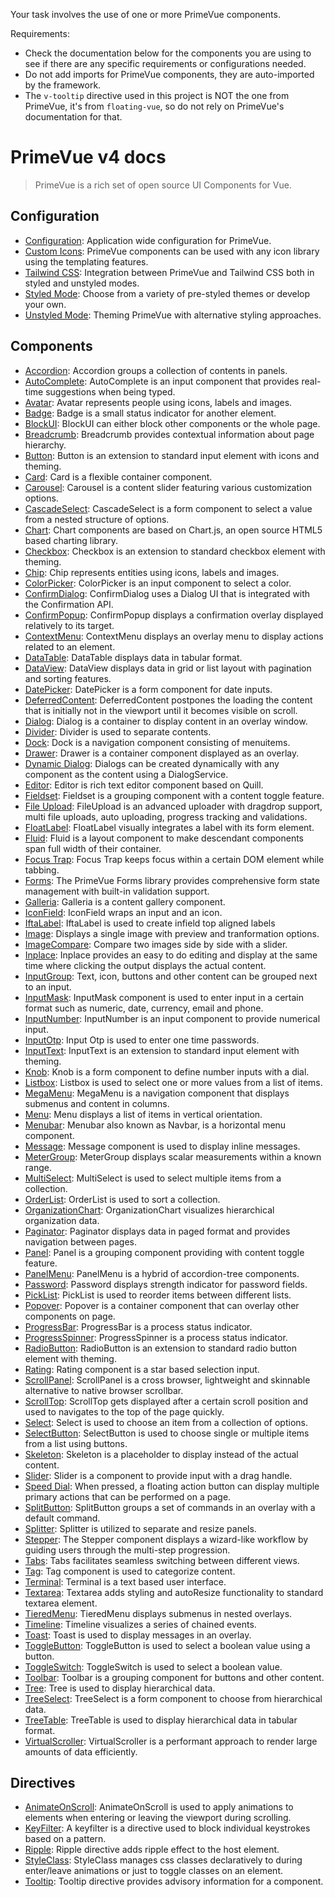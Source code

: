Your task involves the use of one or more PrimeVue components.

Requirements:

- Check the documentation below for the components you are using to see if there are any specific requirements or configurations needed.
- Do not add imports for PrimeVue components, they are auto-imported by the framework.
- The `v-tooltip` directive used in this project is NOT the one from PrimeVue, it's from `floating-vue`, so do not rely on PrimeVue's documentation for that.

# PrimeVue v4 docs

> PrimeVue is a rich set of open source UI Components for Vue.

## Configuration

- [Configuration](../docs/primevue/_configuration.md): Application wide configuration for PrimeVue.
- [Custom Icons](../docs/primevue/_customicons.md): PrimeVue components can be used with any icon library using the templating features.
- [Tailwind CSS](../docs/primevue/_tailwind.md): Integration between PrimeVue and Tailwind CSS both in styled and unstyled modes.
- [Styled Mode](../docs/primevue/_theming_styled.md): Choose from a variety of pre-styled themes or develop your own.
- [Unstyled Mode](../docs/primevue/_theming_unstyled.md): Theming PrimeVue with alternative styling approaches.

## Components

- [Accordion](../docs/primevue/_accordion.md): Accordion groups a collection of contents in panels.
- [AutoComplete](../docs/primevue/_autocomplete.md): AutoComplete is an input component that provides real-time suggestions when being typed.
- [Avatar](../docs/primevue/_avatar.md): Avatar represents people using icons, labels and images.
- [Badge](../docs/primevue/_badge.md): Badge is a small status indicator for another element.
- [BlockUI](../docs/primevue/_blockui.md): BlockUI can either block other components or the whole page.
- [Breadcrumb](../docs/primevue/_breadcrumb.md): Breadcrumb provides contextual information about page hierarchy.
- [Button](../docs/primevue/_button.md): Button is an extension to standard input element with icons and theming.
- [Card](../docs/primevue/_card.md): Card is a flexible container component.
- [Carousel](../docs/primevue/_carousel.md): Carousel is a content slider featuring various customization options.
- [CascadeSelect](../docs/primevue/_cascadeselect.md): CascadeSelect is a form component to select a value from a nested structure of options.
- [Chart](../docs/primevue/_chart.md): Chart components are based on Chart.js, an open source HTML5 based charting library.
- [Checkbox](../docs/primevue/_checkbox.md): Checkbox is an extension to standard checkbox element with theming.
- [Chip](../docs/primevue/_chip.md): Chip represents entities using icons, labels and images.
- [ColorPicker](../docs/primevue/_colorpicker.md): ColorPicker is an input component to select a color.
- [ConfirmDialog](../docs/primevue/_confirmdialog.md): ConfirmDialog uses a Dialog UI that is integrated with the Confirmation API.
- [ConfirmPopup](../docs/primevue/_confirmpopup.md): ConfirmPopup displays a confirmation overlay displayed relatively to its target.
- [ContextMenu](../docs/primevue/_contextmenu.md): ContextMenu displays an overlay menu to display actions related to an element.
- [DataTable](../docs/primevue/_datatable.md): DataTable displays data in tabular format.
- [DataView](../docs/primevue/_dataview.md): DataView displays data in grid or list layout with pagination and sorting features.
- [DatePicker](../docs/primevue/_datepicker.md): DatePicker is a form component for date inputs.
- [DeferredContent](../docs/primevue/_deferredcontent.md): DeferredContent postpones the loading the content that is initially not in the viewport until it becomes visible on scroll.
- [Dialog](../docs/primevue/_dialog.md): Dialog is a container to display content in an overlay window.
- [Divider](../docs/primevue/_divider.md): Divider is used to separate contents.
- [Dock](../docs/primevue/_dock.md): Dock is a navigation component consisting of menuitems.
- [Drawer](../docs/primevue/_drawer.md): Drawer is a container component displayed as an overlay.
- [Dynamic Dialog](../docs/primevue/_dynamicdialog.md): Dialogs can be created dynamically with any component as the content using a DialogService.
- [Editor](../docs/primevue/_editor.md): Editor is rich text editor component based on Quill.
- [Fieldset](../docs/primevue/_fieldset.md): Fieldset is a grouping component with a content toggle feature.
- [File Upload](../docs/primevue/_fileupload.md): FileUpload is an advanced uploader with dragdrop support, multi file uploads, auto uploading, progress tracking and validations.
- [FloatLabel](../docs/primevue/_floatlabel.md): FloatLabel visually integrates a label with its form element.
- [Fluid](../docs/primevue/_fluid.md): Fluid is a layout component to make descendant components span full width of their container.
- [Focus Trap](../docs/primevue/_focustrap.md): Focus Trap keeps focus within a certain DOM element while tabbing.
- [Forms](../docs/primevue/_forms.md): The PrimeVue Forms library provides comprehensive form state management with built-in validation support.
- [Galleria](../docs/primevue/_galleria.md): Galleria is a content gallery component.
- [IconField](../docs/primevue/_iconfield.md): IconField wraps an input and an icon.
- [IftaLabel](../docs/primevue/_iftalabel.md): IftaLabel is used to create infield top aligned labels
- [Image](../docs/primevue/_image.md): Displays a single image with preview and tranformation options.
- [ImageCompare](../docs/primevue/_imagecompare.md): Compare two images side by side with a slider.
- [Inplace](../docs/primevue/_inplace.md): Inplace provides an easy to do editing and display at the same time where clicking the output displays the actual content.
- [InputGroup](../docs/primevue/_inputgroup.md): Text, icon, buttons and other content can be grouped next to an input.
- [InputMask](../docs/primevue/_inputmask.md): InputMask component is used to enter input in a certain format such as numeric, date, currency, email and phone.
- [InputNumber](../docs/primevue/_inputnumber.md): InputNumber is an input component to provide numerical input.
- [InputOtp](../docs/primevue/_inputotp.md): Input Otp is used to enter one time passwords.
- [InputText](../docs/primevue/_inputtext.md): InputText is an extension to standard input element with theming.
- [Knob](../docs/primevue/_knob.md): Knob is a form component to define number inputs with a dial.
- [Listbox](../docs/primevue/_listbox.md): Listbox is used to select one or more values from a list of items.
- [MegaMenu](../docs/primevue/_megamenu.md): MegaMenu is a navigation component that displays submenus and content in columns.
- [Menu](../docs/primevue/_menu.md): Menu displays a list of items in vertical orientation.
- [Menubar](../docs/primevue/_menubar.md): Menubar also known as Navbar, is a horizontal menu component.
- [Message](../docs/primevue/_message.md): Message component is used to display inline messages.
- [MeterGroup](../docs/primevue/_metergroup.md): MeterGroup displays scalar measurements within a known range.
- [MultiSelect](../docs/primevue/_multiselect.md): MultiSelect is used to select multiple items from a collection.
- [OrderList](../docs/primevue/_orderlist.md): OrderList is used to sort a collection.
- [OrganizationChart](../docs/primevue/_organizationchart.md): OrganizationChart visualizes hierarchical organization data.
- [Paginator](../docs/primevue/_paginator.md): Paginator displays data in paged format and provides navigation between pages.
- [Panel](../docs/primevue/_panel.md): Panel is a grouping component providing with content toggle feature.
- [PanelMenu](../docs/primevue/_panelmenu.md): PanelMenu is a hybrid of accordion-tree components.
- [Password](../docs/primevue/_password.md): Password displays strength indicator for password fields.
- [PickList](../docs/primevue/_picklist.md): PickList is used to reorder items between different lists.
- [Popover](../docs/primevue/_popover.md): Popover is a container component that can overlay other components on page.
- [ProgressBar](../docs/primevue/_progressbar.md): ProgressBar is a process status indicator.
- [ProgressSpinner](../docs/primevue/_progressspinner.md): ProgressSpinner is a process status indicator.
- [RadioButton](../docs/primevue/_radiobutton.md): RadioButton is an extension to standard radio button element with theming.
- [Rating](../docs/primevue/_rating.md): Rating component is a star based selection input.
- [ScrollPanel](../docs/primevue/_scrollpanel.md): ScrollPanel is a cross browser, lightweight and skinnable alternative to native browser scrollbar.
- [ScrollTop](../docs/primevue/_scrolltop.md): ScrollTop gets displayed after a certain scroll position and used to navigates to the top of the page quickly.
- [Select](../docs/primevue/_select.md): Select is used to choose an item from a collection of options.
- [SelectButton](../docs/primevue/_selectbutton.md): SelectButton is used to choose single or multiple items from a list using buttons.
- [Skeleton](../docs/primevue/_skeleton.md): Skeleton is a placeholder to display instead of the actual content.
- [Slider](../docs/primevue/_slider.md): Slider is a component to provide input with a drag handle.
- [Speed Dial](../docs/primevue/_speeddial.md): When pressed, a floating action button can display multiple primary actions that can be performed on a page.
- [SplitButton](../docs/primevue/_splitbutton.md): SplitButton groups a set of commands in an overlay with a default command.
- [Splitter](../docs/primevue/_splitter.md): Splitter is utilized to separate and resize panels.
- [Stepper](../docs/primevue/_stepper.md): The Stepper component displays a wizard-like workflow by guiding users through the multi-step progression.
- [Tabs](../docs/primevue/_tabs.md): Tabs facilitates seamless switching between different views.
- [Tag](../docs/primevue/_tag.md): Tag component is used to categorize content.
- [Terminal](../docs/primevue/_terminal.md): Terminal is a text based user interface.
- [Textarea](../docs/primevue/_textarea.md): Textarea adds styling and autoResize functionality to standard textarea element.
- [TieredMenu](../docs/primevue/_tieredmenu.md): TieredMenu displays submenus in nested overlays.
- [Timeline](../docs/primevue/_timeline.md): Timeline visualizes a series of chained events.
- [Toast](../docs/primevue/_toast.md): Toast is used to display messages in an overlay.
- [ToggleButton](../docs/primevue/_togglebutton.md): ToggleButton is used to select a boolean value using a button.
- [ToggleSwitch](../docs/primevue/_toggleswitch.md): ToggleSwitch is used to select a boolean value.
- [Toolbar](../docs/primevue/_toolbar.md): Toolbar is a grouping component for buttons and other content.
- [Tree](../docs/primevue/_tree.md): Tree is used to display hierarchical data.
- [TreeSelect](../docs/primevue/_treeselect.md): TreeSelect is a form component to choose from hierarchical data.
- [TreeTable](../docs/primevue/_treetable.md): TreeTable is used to display hierarchical data in tabular format.
- [VirtualScroller](../docs/primevue/_virtualscroller.md): VirtualScroller is a performant approach to render large amounts of data efficiently.

## Directives

- [AnimateOnScroll](../docs/primevue/_animateonscroll.md): AnimateOnScroll is used to apply animations to elements when entering or leaving the viewport during scrolling.
- [KeyFilter](../docs/primevue/_keyfilter.md): A keyfilter is a directive used to block individual keystrokes based on a pattern.
- [Ripple](../docs/primevue/_ripple.md): Ripple directive adds ripple effect to the host element.
- [StyleClass](../docs/primevue/_styleclass.md): StyleClass manages css classes declaratively to during enter/leave animations or just to toggle classes on an element.
- [Tooltip](../docs/primevue/_tooltip.md): Tooltip directive provides advisory information for a component.
